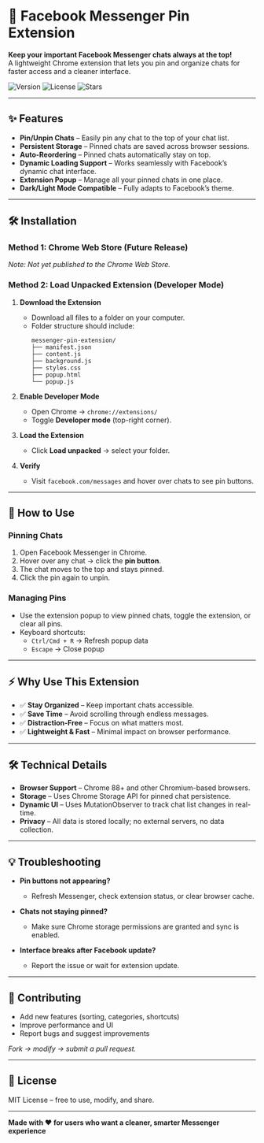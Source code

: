 # 📌 Facebook Messenger Pin Extension

**Keep your important Facebook Messenger chats always at the top!**  
A lightweight Chrome extension that lets you pin and organize chats for faster access and a cleaner interface.

![Version](https://img.shields.io/badge/version-1.0-blue) ![License](https://img.shields.io/badge/license-MIT-green) ![Stars](https://img.shields.io/github/stars/di9t0/Facebook-Messenger-Chat-Pin-Extension?style=social)

---

## ✨ Features

- **Pin/Unpin Chats** – Easily pin any chat to the top of your chat list.  
- **Persistent Storage** – Pinned chats are saved across browser sessions.  
- **Auto-Reordering** – Pinned chats automatically stay on top.  
- **Dynamic Loading Support** – Works seamlessly with Facebook’s dynamic chat interface.  
- **Extension Popup** – Manage all your pinned chats in one place.  
- **Dark/Light Mode Compatible** – Fully adapts to Facebook’s theme.  

---


## 🛠️ Installation

### Method 1: Chrome Web Store (Future Release)
*Note: Not yet published to the Chrome Web Store.*

### Method 2: Load Unpacked Extension (Developer Mode)

1. **Download the Extension**
   - Download all files to a folder on your computer.  
   - Folder structure should include:
     ```
     messenger-pin-extension/
     ├── manifest.json
     ├── content.js
     ├── background.js
     ├── styles.css
     ├── popup.html
     └── popup.js
     ```

2. **Enable Developer Mode**
   - Open Chrome → `chrome://extensions/`  
   - Toggle **Developer mode** (top-right corner).

3. **Load the Extension**
   - Click **Load unpacked** → select your folder.  

4. **Verify**
   - Visit `facebook.com/messages` and hover over chats to see pin buttons.  

---

## 🎯 How to Use

### Pinning Chats
1. Open Facebook Messenger in Chrome.  
2. Hover over any chat → click the **pin button**.  
3. The chat moves to the top and stays pinned.  
4. Click the pin again to unpin.  

### Managing Pins
- Use the extension popup to view pinned chats, toggle the extension, or clear all pins.  
- Keyboard shortcuts:
  - `Ctrl/Cmd + R` → Refresh popup data  
  - `Escape` → Close popup  

---

## ⚡ Why Use This Extension

- ✅ **Stay Organized** – Keep important chats accessible.  
- ✅ **Save Time** – Avoid scrolling through endless messages.  
- ✅ **Distraction-Free** – Focus on what matters most.  
- ✅ **Lightweight & Fast** – Minimal impact on browser performance.  

---

## 🛠️ Technical Details

- **Browser Support** – Chrome 88+ and other Chromium-based browsers.  
- **Storage** – Uses Chrome Storage API for pinned chat persistence.  
- **Dynamic UI** – Uses MutationObserver to track chat list changes in real-time.  
- **Privacy** – All data is stored locally; no external servers, no data collection.  

---

## 💡 Troubleshooting

- **Pin buttons not appearing?**  
  - Refresh Messenger, check extension status, or clear browser cache.  

- **Chats not staying pinned?**  
  - Make sure Chrome storage permissions are granted and sync is enabled.  

- **Interface breaks after Facebook update?**  
  - Report the issue or wait for extension update.  

---

## 🔧 Contributing

- Add new features (sorting, categories, shortcuts)  
- Improve performance and UI  
- Report bugs and suggest improvements  

*Fork → modify → submit a pull request.*  

---

## 📜 License

MIT License – free to use, modify, and share.  

---

**Made with ❤️ for users who want a cleaner, smarter Messenger experience**
